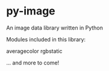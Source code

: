 # py-image
 An image data library written in Python
 
 Modules included in this library:
 
 averagecolor
 rgbstatic
 
 ... and more to come!
